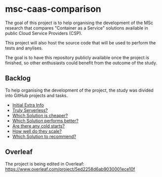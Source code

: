 # msc-caas-comparison

The goal of this project is to help organising the development of the MSc research that compares "Container as a Service" solutions available in public Cloud Service Providers (CSP).

This project will also host the source code that will be used to perform the tests and anylises.

The goal is to have this repository publicly available once the project is finished, so other enthusiasts could benefit from the outcome of the study.

## Backlog
To help organising the development of the project, the study was divided into GitHub projects and tasks.

* [Initial Extra Info](https://github.com/viniciusbarros/msc-caas-comparison/projects/1)
* [Truly Serverless?](https://github.com/viniciusbarros/msc-caas-comparison/projects/2)
* [Which Solution is cheaper?](https://github.com/viniciusbarros/msc-caas-comparison/projects/3)
* [Which Solution performs better?](https://github.com/viniciusbarros/msc-caas-comparison/projects/4)
* [Are there any cold starts?](https://github.com/viniciusbarros/msc-caas-comparison/projects/5)
* [How well do they scale?](https://github.com/viniciusbarros/msc-caas-comparison/projects/6)
* [Which Solution to recommend?](https://github.com/viniciusbarros/msc-caas-comparison/projects/7)

## Overleaf 
The project is being edited in Overleaf:
https://www.overleaf.com/project/5ed2258d6ab9030001ece10f
